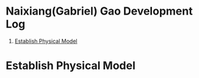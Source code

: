 # Naixiang(Gabriel) Gao Development Log
1. [Establish Physical Model](#PhysicalModel)

# Establish Physical Model <a name="PhysicalModel"></a>